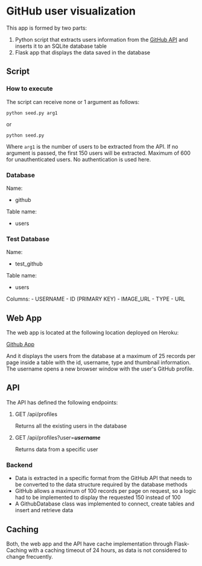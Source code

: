 # GitHub user visualization

This app is formed by two parts:
1. Python script that extracts users information from the [GitHub API][1] and inserts it to an SQLite database table
2. Flask app that displays the data saved in the database

## Script

### How to execute

The script can receive none or 1 argument as follows:
```
python seed.py arg1
```
or
```
python seed.py
```
Where `arg1` is the number of users to be extracted from the API. If no argument is passed, the first 150 users will be extracted. Maximum of 600 for unauthenticated users. No authentication is used here.

### Database 

Name:
- github

Table name:
- users

### Test Database 

Name:
- test_github

Table name:
- users

Columns:
    - USERNAME
    - ID (PRIMARY KEY)
    - IMAGE_URL
    - TYPE 
    - URL   

## Web App

The web app is located at the following location deployed on Heroku:

[Github App][2]

And it displays the users from the database at a maximum of 25 records per page inside a table with the id, username, type and thumbnail information. The username opens a new browser window with the user's GitHub profile.

## API

The API has defined the following endpoints:

1. GET /api/profiles

    Returns all the existing users in the database

2. GET /api/profiles?user=***username***

    Returns data from a specific user

### Backend

- Data is extracted in a specific format from the GitHub API that needs to be converted to the data structure required by the database methods
- GitHub allows a maximum of 100 records per page on request, so a logic had to be implemented to display the requested 150 instead of 100
- A GithubDatabase class was implemented to connect, create tables and insert and retrieve data

## Caching

Both, the web app and the API have cache implementation through Flask-Caching with a caching timeout of 24 hours, as data is not considered to change frecuently.



[1]: https://docs.github.com/en/free-pro-team@latest/rest/reference
[2]: https://github-user-extraction.herokuapp.com/